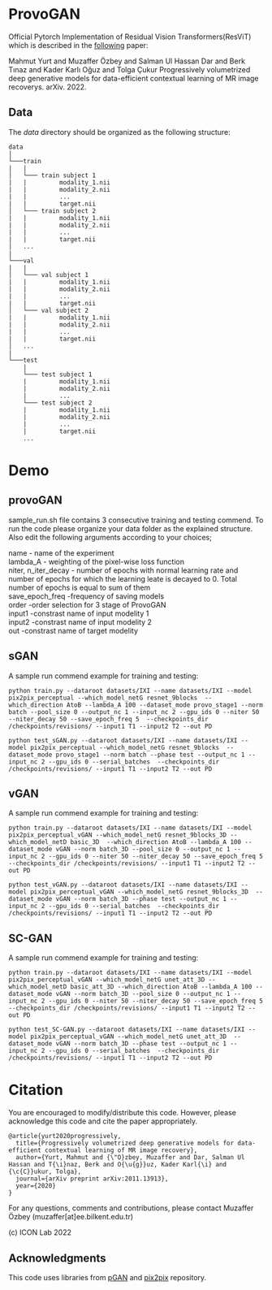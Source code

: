 # ProvoGAN
Official Pytorch Implementation of Residual Vision Transformers(ResViT) which is described in the [following](https://arxiv.org/abs/2011.13913) paper:

Mahmut Yurt and Muzaffer Özbey and Salman Ul Hassan Dar and Berk Tınaz and Kader Karlı Oğuz and Tolga Çukur Progressively volumetrized deep generative models for data-efficient contextual learning of MR image recoverys. arXiv. 2022.

## Data
The *data* directory should be organized as the following structure:

```
data
│
└───train
|   |
│   └─── train subject 1
|   |         modality_1.nii
|   |         modality_2.nii
|   |         ...
|   |         target.nii
│   └─── train subject 2
|   |         modality_1.nii
|   |         modality_2.nii
|   |         ...
|   |         target.nii
│   ...
|
└───val
|   |
│   └─── val subject 1
|   |         modality_1.nii
|   |         modality_2.nii
|   |         ...
|   |         target.nii
│   └─── val subject 2
|   |         modality_1.nii
|   |         modality_2.nii
|   |         ...
|   |         target.nii
│   ...
|   
└───test
    |
    └─── test subject 1
    |         modality_1.nii
    |         modality_2.nii
    |         ...
    └─── test subject 2
    |         modality_1.nii
    |         modality_2.nii
    |         ...
    |         target.nii
    ...
```

# Demo

## provoGAN

sample_run.sh file contains 3 consecutive training and testing commend. To run the code please organize your data folder as the explained structure. Also edit the following arguments according to your choices;

name - name of the experiment  <br />
lambda_A - weighting of the pixel-wise loss function  <br />
niter, n_iter_decay - number of epochs with normal learning rate and number of epochs for which the learning leate is decayed to 0. Total number of epochs is equal to sum of them  <br />
save_epoch_freq -frequency of saving models <br />
order -order selection for 3 stage of ProvoGAN <br />
input1 -constrast name of input modelity 1 <br />
input2 -constrast name of input modelity 2 <br />
out    -constrast name of target modelity  <br />

## sGAN
A sample run commend example for training and testing: 
```
python train.py --dataroot datasets/IXI --name datasets/IXI --model pix2pix_perceptual --which_model_netG resnet_9blocks  --which_direction AtoB --lambda_A 100 --dataset_mode provo_stage1 --norm batch --pool_size 0 --output_nc 1 --input_nc 2 --gpu_ids 0 --niter 50 --niter_decay 50 --save_epoch_freq 5  --checkpoints_dir /checkpoints/revisions/ --input1 T1 --input2 T2 --out PD

```

```
python test_sGAN.py --dataroot datasets/IXI --name datasets/IXI --model pix2pix_perceptual --which_model_netG resnet_9blocks  --dataset_mode provo_stage1 --norm batch --phase test --output_nc 1 --input_nc 2 --gpu_ids 0 --serial_batches  --checkpoints_dir /checkpoints/revisions/ --input1 T1 --input2 T2 --out PD
```

## vGAN
A sample run commend example for training and testing: 
```
python train.py --dataroot datasets/IXI --name datasets/IXI --model pix2pix_perceptual_vGAN --which_model_netG resnet_9blocks_3D --which_model_netD basic_3D  --which_direction AtoB --lambda_A 100 --dataset_mode vGAN --norm batch_3D --pool_size 0 --output_nc 1 --input_nc 2 --gpu_ids 0 --niter 50 --niter_decay 50 --save_epoch_freq 5  --checkpoints_dir /checkpoints/revisions/ --input1 T1 --input2 T2 --out PD

```

```
python test_vGAN.py --dataroot datasets/IXI --name datasets/IXI --model pix2pix_perceptual_vGAN --which_model_netG resnet_9blocks_3D  --dataset_mode vGAN --norm batch_3D --phase test --output_nc 1 --input_nc 2 --gpu_ids 0 --serial_batches  --checkpoints_dir /checkpoints/revisions/ --input1 T1 --input2 T2 --out PD
```

## SC-GAN
A sample run commend example for training and testing: 
```
python train.py --dataroot datasets/IXI --name datasets/IXI --model pix2pix_perceptual_vGAN --which_model_netG unet_att_3D --which_model_netD basic_att_3D --which_direction AtoB --lambda_A 100 --dataset_mode vGAN --norm batch_3D --pool_size 0 --output_nc 1 --input_nc 2 --gpu_ids 0 --niter 50 --niter_decay 50 --save_epoch_freq 5  --checkpoints_dir /checkpoints/revisions/ --input1 T1 --input2 T2 --out PD

```

```
python test_SC-GAN.py --dataroot datasets/IXI --name datasets/IXI --model pix2pix_perceptual_vGAN --which_model_netG unet_att_3D  --dataset_mode vGAN --norm batch_3D --phase test --output_nc 1 --input_nc 2 --gpu_ids 0 --serial_batches  --checkpoints_dir /checkpoints/revisions/ --input1 T1 --input2 T2 --out PD
```


# Citation
You are encouraged to modify/distribute this code. However, please acknowledge this code and cite the paper appropriately.
```
@article{yurt2020progressively,
  title={Progressively volumetrized deep generative models for data-efficient contextual learning of MR image recovery},
  author={Yurt, Mahmut and {\"O}zbey, Muzaffer and Dar, Salman Ul Hassan and T{\i}naz, Berk and O{\u{g}}uz, Kader Karl{\i} and {\c{C}}ukur, Tolga},
  journal={arXiv preprint arXiv:2011.13913},
  year={2020}
}
```
For any questions, comments and contributions, please contact Muzaffer Özbey (muzaffer[at]ee.bilkent.edu.tr) <br />

(c) ICON Lab 2022

## Acknowledgments
This code uses libraries from [pGAN](https://github.com/icon-lab/pGAN-cGAN) and [pix2pix](https://github.com/junyanz/pytorch-CycleGAN-and-pix2pix) repository.
